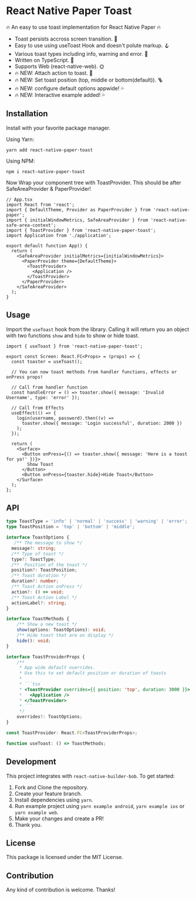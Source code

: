 # React Native Paper Toast

🔥 An easy to use toast implementation for React Native Paper 🔥

- Toast persists accross screen transition. 🚀
- Easy to use using useToast Hook and doesn't polute markup. 🪝
- Various toast types including info, warning and error. 👗
- Written on TypeScript. 🔵
- Supports Web (react-native-web). 🌞
- 🔥 NEW: Attach action to toast. 🐍
- 🔥 NEW: Set toast position (top, middle or bottom(default)). 🪜
- 🔥 NEW: configure default options appwide! 💦
- 🔥 NEW: Interactive example added! 💦

## Installation

Install with your favorite package manager.

Using Yarn:

```
yarn add react-native-paper-toast
```

Using NPM:

```
npm i react-native-paper-toast
```

Now Wrap your component tree with ToastProvider. This should be after SafeAreaProvider & PaperProvider!

```tsx
// App.tsx
import React from 'react';
import { DefaultTheme, Provider as PaperProvider } from 'react-native-paper';
import { initialWindowMetrics, SafeAreaProvider } from 'react-native-safe-area-context';
import { ToastProvider } from 'react-native-paper-toast';
import Application from './application';

export default function App() {
  return (
    <SafeAreaProvider initialMetrics={initialWindowMetrics}>
      <PaperProvider theme={DefaultTheme}>
        <ToastProvider>
          <Application />
        </ToastProvider>
      </PaperProvider>
    </SafeAreaProvider>
  );
}
```

## Usage

Import the `useToast` hook from the library. Calling it will return you an object with two functions `show` and `hide` to show or hide toast.

```tsx
import { useToast } from 'react-native-paper-toast';

export const Screen: React.FC<Props> = (props) => {
  const toaster = useToast();

  // You can now toast methods from handler functions, effects or onPress props!

  // Call from handler function
  const handleError = () => toaster.show({ message: 'Invalid Username', type: 'error' });

  // Call from Effects
  useEffect(() => {
    login(username, password).then((v) =>
      toaster.show({ message: 'Login successful', duration: 2000 })
    );
  });

  return (
    <Surface>
      <Button onPress={() => toaster.show({ message: 'Here is a toast for ya!' })}>
        Show Toast
      </Button>
      <Button onPress={toaster.hide}>Hide Toast</Button>
    </Surface>
  );
};
```

## API

````typescript
type ToastType = 'info' | 'normal' | 'success' | 'warning' | 'error';
type ToastPosition = 'top' | 'bottom' | 'middle';

interface ToastOptions {
   /** The message to show */
  message?: string;
  /** Type of toast */
  type?: ToastType;
  /**  Position of the toast */
  position?: ToastPosition;
  /** Toast duration */
  duration?: number;
  /** Toast Action onPress */
  action?: () => void;
  /** Toast Action Label */
  actionLabel?: string;
}

interface ToastMethods {
    /** Show a new toast */
    show(options: ToastOptions): void;
    /** Hide toast that are on display */
    hide(): void;
}

interface ToastProviderProps {
    /**
     * App wide default overrides.
     * Use this to set default position or duration of toasts
     *
     * ```tsx
     * <ToastProvider overrides={{ position: 'top', duration: 3000 }}>
     *   <Application />
     * </ToastProvider>
     * ```
     */
    overrides?: ToastOptions;
}

const ToastProvider: React.FC<ToastProviderProps>;

function useToast: () => ToastMethods;

````

## Development

This project integrates with `react-native-builder-bob`. To get started:

1. Fork and Clone the repository.
2. Create your feature branch.
3. Install dependencies using `yarn`.
4. Run example project using `yarn example android`, `yarn example ios` or `yarn example web`.
5. Make your changes and create a PR!
6. Thank you.

## License

This package is licensed under the MIT License.

## Contribution

Any kind of contribution is welcome. Thanks!
